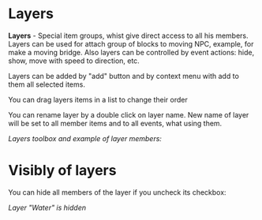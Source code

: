 # Layers
**Layers** - Special item groups, whist give direct access to all his members. 
Layers can be used for attach group of blocks to moving NPC, example, for make
a moving bridge. Also layers can be controlled by event actions: hide, show,
move with speed to direction, etc.

Layers can be added by "add" button and by context menu with add to them all selected items.
 

<p class="tip">
    You can drag layers items in a list to change their order
</p>

<p class="tip">
    You can rename layer by a double click on layer name. 
    New name of layer will be set to all member items 
    and to all events, what using them.
</p>

_Layers toolbox and example of layer members:_

<ImageZoom
  alt="layersBox"
  url="screenshots/LevelEditing/Layers/02_layerList_1.png"
  width="200px"
  :border="true"
/>


# Visibly of layers
You can hide all members of the layer if you uncheck its checkbox:

_Layer "Water" is hidden_

<ImageZoom
  alt="hideLayer"
  url="screenshots/LevelEditing/Layers/03_layerList_2_hidden1.png"
  width="200px"
  :border="true"
/>
